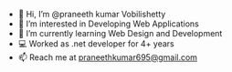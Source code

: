 - 👋 Hi, I’m @praneeth kumar Vobilishetty
- 👀 I’m interested in Developing Web Applications
- 🌱 I’m currently learning Web Design and Development
- 💻 Worked as .net developer for 4+ years
- 📫 Reach me at praneethkumar695@gmail.com

<!---
praneethkumar695/praneethkumar695 is a ✨ special ✨ repository because its `README.md` (this file) appears on your GitHub profile.
You can click the Preview link to take a look at your changes.
--->
